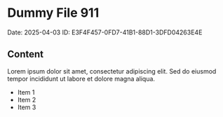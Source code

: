 # Dummy File 911

Date: 2025-04-03
ID: E3F4F457-0FD7-41B1-88D1-3DFD04263E4E

## Content

Lorem ipsum dolor sit amet, consectetur adipiscing elit.
Sed do eiusmod tempor incididunt ut labore et dolore magna aliqua.

* Item 1
* Item 2
* Item 3
